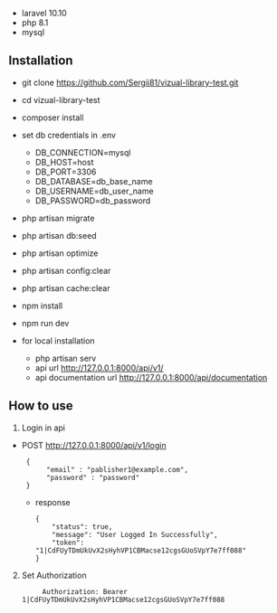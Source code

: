 - laravel 10.10
- php 8.1
- mysql

## Installation

- git clone https://github.com/Sergii81/vizual-library-test.git
- cd vizual-library-test
- composer install
- set db credentials in .env
    - DB_CONNECTION=mysql
    - DB_HOST=host
    - DB_PORT=3306
    - DB_DATABASE=db_base_name
    - DB_USERNAME=db_user_name
    - DB_PASSWORD=db_password
- php artisan migrate
- php artisan db:seed
- php artisan optimize
-  php artisan config:clear
-  php artisan cache:clear


- npm install
- npm run dev


- for local installation
  - php artisan serv
  - api url http://127.0.0.1:8000/api/v1/
  - api documentation url http://127.0.0.1:8000/api/documentation

## How to use
1. Login in api 
- POST http://127.0.0.1:8000/api/v1/login

       {
            "email" : "pablisher1@example.com",
            "password" : "password"
       }
    - response

          {
              "status": true,
              "message": "User Logged In Successfully",
              "token": "1|CdFUyTDmUkUvX2sHyhVP1CBMacse12cgsGUoSVpY7e7ff088"
          }

2. Set Authorization

            Authorization: Bearer 1|CdFUyTDmUkUvX2sHyhVP1CBMacse12cgsGUoSVpY7e7ff088


